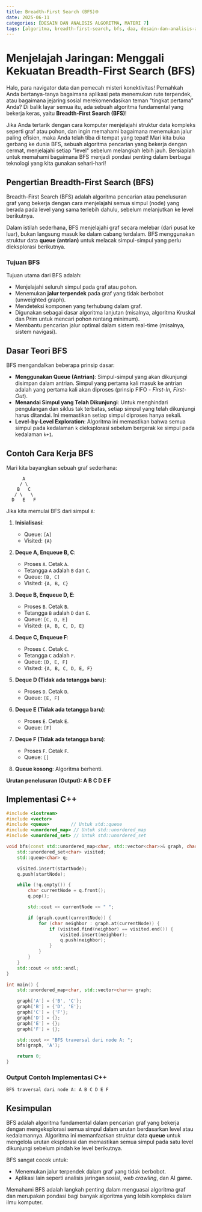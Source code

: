 ```yaml
---
title: Breadth-First Search (BFS)🌐
date: 2025-06-11
categories: [DESAIN DAN ANALISIS ALGORITMA, MATERI 7]
tags: [algoritma, breadth-first-search, bfs, daa, desain-dan-analisis-algoritma]     # TAG names should always be lowercase
---
```

# Menjelajah Jaringan: Menggali Kekuatan Breadth-First Search (BFS) 

Halo, para navigator data dan pemecah misteri konektivitas! Pernahkah Anda bertanya-tanya bagaimana aplikasi peta menemukan rute terpendek, atau bagaimana jejaring sosial merekomendasikan teman "tingkat pertama" Anda? Di balik layar semua itu, ada sebuah algoritma fundamental yang bekerja keras, yaitu **Breadth-First Search (BFS)**!

Jika Anda tertarik dengan cara komputer menjelajahi struktur data kompleks seperti graf atau pohon, dan ingin memahami bagaimana menemukan jalur paling efisien, maka Anda telah tiba di tempat yang tepat! Mari kita buka gerbang ke dunia BFS, sebuah algoritma pencarian yang bekerja dengan cermat, menjelajahi setiap "level" sebelum melangkah lebih jauh. Bersiaplah untuk memahami bagaimana BFS menjadi pondasi penting dalam berbagai teknologi yang kita gunakan sehari-hari!

## Pengertian Breadth-First Search (BFS)

Breadth-First Search (BFS) adalah algoritma pencarian atau penelusuran graf yang bekerja dengan cara menjelajahi semua simpul (node) yang berada pada level yang sama terlebih dahulu, sebelum melanjutkan ke level berikutnya.

Dalam istilah sederhana, BFS menjelajahi graf secara melebar (dari pusat ke luar), bukan langsung masuk ke dalam cabang terdalam. BFS menggunakan struktur data **queue (antrian)** untuk melacak simpul-simpul yang perlu dieksplorasi berikutnya.

### Tujuan BFS

Tujuan utama dari BFS adalah:
- Menjelajahi seluruh simpul pada graf atau pohon.
- Menemukan **jalur terpendek** pada graf yang tidak berbobot (unweighted graph).
- Mendeteksi komponen yang terhubung dalam graf.
- Digunakan sebagai dasar algoritma lanjutan (misalnya, algoritma Kruskal dan Prim untuk mencari pohon rentang minimum).
- Membantu pencarian jalur optimal dalam sistem real-time (misalnya, sistem navigasi).

## Dasar Teori BFS

BFS mengandalkan beberapa prinsip dasar:
- **Menggunakan Queue (Antrian)**: Simpul-simpul yang akan dikunjungi disimpan dalam antrian. Simpul yang pertama kali masuk ke antrian adalah yang pertama kali akan diproses (prinsip FIFO - *First-In, First-Out*).
- **Menandai Simpul yang Telah Dikunjungi**: Untuk menghindari pengulangan dan siklus tak terbatas, setiap simpul yang telah dikunjungi harus ditandai. Ini memastikan setiap simpul diproses hanya sekali.
- **Level-by-Level Exploration**: Algoritma ini memastikan bahwa semua simpul pada kedalaman `k` dieksplorasi sebelum bergerak ke simpul pada kedalaman `k+1`.

## Contoh Cara Kerja BFS

Mari kita bayangkan sebuah graf sederhana:

```
      A
     / \
    B   C
   / \   \
  D   E   F
```

Jika kita memulai BFS dari simpul `A`:

1. **Inisialisasi**:
   - Queue: `[A]`
   - Visited: `{A}`

2. **Deque A, Enqueue B, C**:
   - Proses `A`. Cetak `A`.
   - Tetangga `A` adalah `B` dan `C`.
   - Queue: `[B, C]`
   - Visited: `{A, B, C}`

3. **Deque B, Enqueue D, E**:
   - Proses `B`. Cetak `B`.
   - Tetangga `B` adalah `D` dan `E`.
   - Queue: `[C, D, E]`
   - Visited: `{A, B, C, D, E}`

4. **Deque C, Enqueue F**:
   - Proses `C`. Cetak `C`.
   - Tetangga `C` adalah `F`.
   - Queue: `[D, E, F]`
   - Visited: `{A, B, C, D, E, F}`

5. **Deque D (Tidak ada tetangga baru)**:
   - Proses `D`. Cetak `D`.
   - Queue: `[E, F]`

6. **Deque E (Tidak ada tetangga baru)**:
   - Proses `E`. Cetak `E`.
   - Queue: `[F]`

7. **Deque F (Tidak ada tetangga baru)**:
   - Proses `F`. Cetak `F`.
   - Queue: `[]`

8. **Queue kosong**: Algoritma berhenti.

**Urutan penelusuran (Output): A B C D E F**

## Implementasi C++

```cpp
#include <iostream>
#include <vector>
#include <queue>        // Untuk std::queue
#include <unordered_map> // Untuk std::unordered_map
#include <unordered_set> // Untuk std::unordered_set

void bfs(const std::unordered_map<char, std::vector<char>>& graph, char startNode) {
    std::unordered_set<char> visited;
    std::queue<char> q;

    visited.insert(startNode);
    q.push(startNode);

    while (!q.empty()) {
        char currentNode = q.front();
        q.pop();

        std::cout << currentNode << " ";

        if (graph.count(currentNode)) {
            for (char neighbor : graph.at(currentNode)) {
                if (visited.find(neighbor) == visited.end()) {
                    visited.insert(neighbor);
                    q.push(neighbor);
                }
            }
        }
    }
    std::cout << std::endl;
}

int main() {
    std::unordered_map<char, std::vector<char>> graph;

    graph['A'] = {'B', 'C'};
    graph['B'] = {'D', 'E'};
    graph['C'] = {'F'};
    graph['D'] = {};
    graph['E'] = {};
    graph['F'] = {};

    std::cout << "BFS traversal dari node A: ";
    bfs(graph, 'A');

    return 0;
}
```

### Output Contoh Implementasi C++

```
BFS traversal dari node A: A B C D E F
```

## Kesimpulan

BFS adalah algoritma fundamental dalam pencarian graf yang bekerja dengan mengeksplorasi semua simpul dalam urutan berdasarkan level atau kedalamannya. Algoritma ini memanfaatkan struktur data **queue** untuk mengelola urutan eksplorasi dan memastikan semua simpul pada satu level dikunjungi sebelum pindah ke level berikutnya.

BFS sangat cocok untuk:
- Menemukan jalur terpendek dalam graf yang tidak berbobot.
- Aplikasi lain seperti analisis jaringan sosial, *web crawling*, dan AI game.

Memahami BFS adalah langkah penting dalam menguasai algoritma graf dan merupakan pondasi bagi banyak algoritma yang lebih kompleks dalam ilmu komputer.
